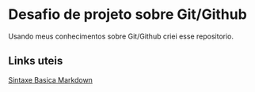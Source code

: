 # Desafio de projeto sobre Git/Github
Usando meus conhecimentos sobre Git/Github criei esse repositorio.

## Links uteis
[Sintaxe Basica Markdown](https://www.markdownguide.org/basic-syntax/)
